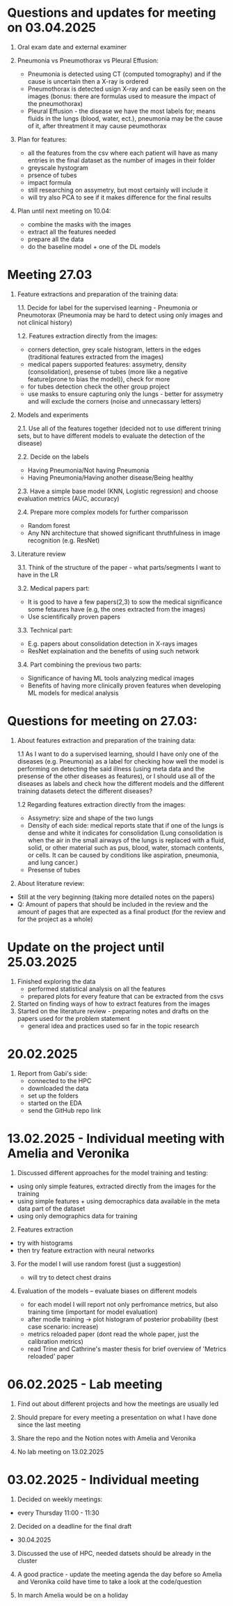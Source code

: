 # Questions and updates for meeting on 03.04.2025
1. Oral exam date and external examiner

2. Pneumonia vs Pneumothorax vs Pleural Effusion:
   - Pneumonia is detected using CT (computed tomography) and if the cause is uncertain then a X-ray is ordered
   - Pneumothorax is detected usign X-ray and can be easily seen on the images (bonus: there are formulas used to measure the impact of the pneumothorax)
   - Pleural Effusion - the disease we have the most labels for; means fluids in the lungs (blood, water, ect.), pneumonia may be the cause of it, after threatment it may cause peumothorax
  
3. Plan for features:
   - all the features from the csv where each patient will have as many entries in the final dataset as the number of images in their folder
   - greyscale hystogram
   - prsence of tubes
   - impact formula
   - still researching on assymetry, but most certainly will include it
   - will try also PCA to see if it makes difference for the final results
  
4. Plan until next meeting on 10.04:
   - combine the masks with the images
   - extract all the features needed
   - prepare all the data
   - do the baseline model + one of the DL models

# Meeting 27.03
1. Feature extractions and preparation of the training data:

   1.1. Decide for label for the supervised learning - Pneumonia or Pneumotorax (Pneumonia may be hard to detect using only images and not clinical history)

   1.2. Features extraction directly from the images:
      - corners detection, grey scale histogram, letters in the edges (traditional features extracted from the images)
      - medical papers supported features: assymetry, density (consolidation), presense of tubes (more like a negative feature(prone to bias the model)), check for more
      - for tubes detection check the other group project
      - use masks to ensure capturing only the lungs - better for assymetry and will exclude the corners (noise and unnecassary letters)
  
2. Models and experiments

   2.1. Use all of the features together (decided not to use different trining sets, but to have different models to evaluate the detection of the disease)

   2.2. Decide on the labels
      - Having Pneumonia/Not having Pneumonia
      - Having Pneumonia/Having another disease/Being healthy
   
   2.3. Have a simple base model (KNN, Logistic regression) and choose evaluation metrics (AUC, accuracy)

   2.4. Prepare more complex models for further comparisson
      - Random forest
      - Any NN architecture that showed significant thruthfulness in image recognition (e.g. ResNet)
  
3. Literature review

   3.1. Think of the structure of the paper - what parts/segments I want to have in the LR

   3.2. Medical papers part:
      - It is good to have a few papers(2,3) to sow the medical significance some fetaures have (e.g, the ones extracted from the images)
      - Use scientifically proven papers
   
   3.3. Technical part:
      - E.g. papers about consolidation detection in X-rays images
      - ResNet explaination and the benefits of using such network
   
   3.4. Part combining the previous two parts:
      - Significance of having ML tools analyzing medical images
      - Benefits of having more clinically proven features when developing ML models for medical analysis

# Questions for meeting on 27.03:
1. About features extraction and preparation of the training data:

   1.1 As I want to do a supervised learning, should I have only one of the diseases (e.g. Pneumonia) as a label for checking how well the model is performing on detecting the said illness (using meta data and the presense of the other diseases as features), or I should use all of the diseases as labels and check how the different models and the different training datasets detect the different diseases?

   1.2 Regarding features extraction directly from the images:
      - Assymetry: size and shape of the two lungs
      - Density of each side: medical reports state that if one of the lungs is dense and white it indicates for consolidation (Lung consolidation is when the air in the small airways of the lungs is replaced with a fluid, solid, or other material such as pus, blood, water, stomach contents, or cells. It can be caused by conditions like aspiration, pneumonia, and lung cancer.)
      - Presense of tubes
  
3. About literature review:
  - Still at the very beginning (taking more detailed notes on the papers)
  - Q: Amount of papers that should be included in the review and the amount of pages that are expected as a final product (for the review and for the project as a whole)


# Update on the project until 25.03.2025
1. Finished exploring the data
   - performed statistical analysis on all the features
   - prepared plots for every feature that can be extracted from the csvs
2. Started on finding ways of how to extract features from the images
3. Started on the literature review - preparing notes and drafts on the papers used for the problem statement
   - general idea and practices used so far in the topic research

# 20.02.2025
1. Report from Gabi's side:
   - connected to the HPC
   - downloaded the data
   - set up the folders
   - started on the EDA
   - send the GitHub repo link

# 13.02.2025 - Individual meeting with Amelia and Veronika
1. Discussed different approaches for the model training and testing:
  - using only simple features, extracted directly from the images for the training
  - using simple features + using democraphics data available in the meta data part of the dataset
  - using only demographics data for training

2. Features extraction
  - try with histograms
  - then try feature extraction with neural networks

3. For the model I will use random forest (just a suggestion)
   - will try to detect chest drains
  
4. Evaluation of the models
   – evaluate biases on different models
   - for each model I will report not only perfromance metrics, but also training time (important for model evaluation)
   - after modle training -> plot histogram of posterior probability (best case scenario: increase)
   - metrics reloaded paper (dont read the whole paper, just the calibration metrics)
   - read Trine and Cathrine's master thesis for brief overview of 'Metrics reloaded' paper

# 06.02.2025 - Lab meeting
1. Find out about different projects and how the meetings are usually led

2. Should prepare for every meeting a presentation on what I have done since the last meeting

3. Share the repo and the Notion notes with Amelia and Veronika

4. No lab meeting on 13.02.2025

# 03.02.2025 - Individual meeting
1. Decided on weekly meetings: 
  - every Thursday 11:00 - 11:30
2. Decided on a deadline for the final draft
  - 30.04.2025

3. Discussed the use of HPC, needed datsets should be already in the cluster

4. A good practice - update the meeting agenda the day before so Amelia and Veronika coild have time to take a look at the code/question

5. In march Amelia would be on a holiday
